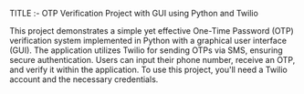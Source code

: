 TITLE :- OTP Verification Project with GUI using Python and Twilio

This project demonstrates a simple yet effective One-Time Password (OTP) verification system implemented in Python with a graphical user interface (GUI). The application utilizes Twilio for sending OTPs via SMS, ensuring secure authentication. Users can input their phone number, receive an OTP, and verify it within the application. To use this project, you'll need a Twilio account and the necessary credentials. 
